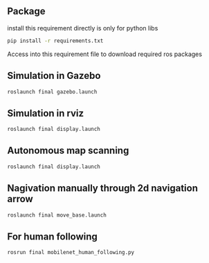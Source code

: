 ## Package
install this requirement directly is only for python libs
```bash
pip install -r requirements.txt
```  
Access into this requirement file to download required ros packages

## Simulation in Gazebo
```bash
roslaunch final gazebo.launch
```  

## Simulation in rviz
```bash
roslaunch final display.launch
```

## Autonomous map scanning
```bash
roslaunch final display.launch
```

## Nagivation manually through 2d navigation arrow
```bash
roslaunch final move_base.launch
```

## For human following
```bash
rosrun final mobilenet_human_following.py
```
